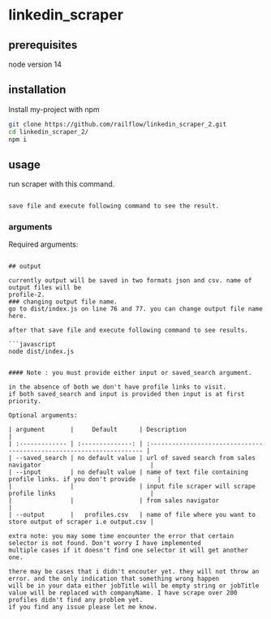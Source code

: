 # linkedin_scraper

## prerequisites

node version 14

## installation

Install my-project with npm

```bash
git clone https://github.com/railflow/linkedin_scraper_2.git
cd linkedin_scraper_2/
npm i
```

## usage

run scraper with this command.

```bash

save file and execute following command to see the result.

```

### arguments

Required arguments:

````

## output

currently output will be saved in two formats json and csv. name of output files will be
profile-2.
### changing output file name.
go to dist/index.js on line 76 and 77. you can change output file name here.

after that save file and execute following command to see results.

```javascript
node dist/index.js
````

```

#### Note : you must provide either input or saved_search argument.

in the absence of both we don't have profile links to visit.
if both saved_search and input is provided then input is at first priority.

Optional arguments:

| argument       |     Default      | Description                                                           |
| :------------- | :--------------: | :-------------------------------------------------------------------- |
| --saved_search | no default value | url of saved search from sales navigator                              |
| --input        | no default value | name of text file containing profile links. if you don't provide      |
|                |                  | input file scraper will scrape profile links                          |
|                |                  | from sales navigator                                                  |
| --output       |   profiles.csv   | name of file where you want to store output of scraper i.e output.csv |

extra note: you may some time encounter the error that certain selector is not found. Don't worry I have implemented
multiple cases if it doesn't find one selector it will get another one.

there may be cases that i didn't encouter yet. they will not throw an error. and the only indication that something wrong happen
will be in your data either jobTitle will be empty string or jobTitle value will be replaced with companyName. I have scrape over 200 profiles didn't find any problem yet.
if you find any issue please let me know.
```
